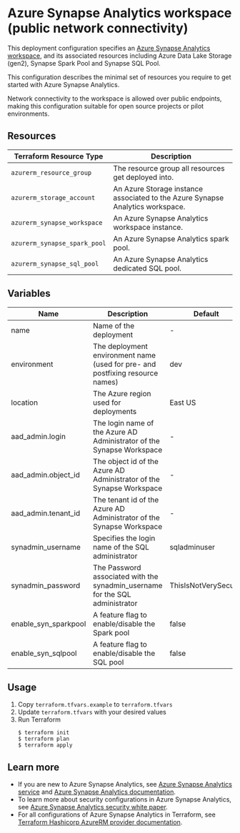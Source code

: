 # Azure Synapse Analytics workspace (public network connectivity)

This deployment configuration specifies an [Azure Synapse Analytics workspace](https://learn.microsoft.com/en-us/azure/synapse-analytics/get-started-create-workspace), 
and its associated resources including Azure Data Lake Storage (gen2), Synapse Spark Pool and Synapse SQL Pool.

This configuration describes the minimal set of resources you require to get started with Azure Synapse Analytics.

Network connectivity to the workspace is allowed over public endpoints, making this configuration suitable for open source projects or pilot environments.

## Resources


| Terraform Resource Type | Description |
| - | - |
| `azurerm_resource_group` | The resource group all resources get deployed into. |
| `azurerm_storage_account` | An Azure Storage instance associated to the Azure Synapse Analytics workspace. |
| `azurerm_synapse_workspace` | An Azure Synapse Analytics workspace instance. |
| `azurerm_synapse_spark_pool` | An Azure Synapse Analytics spark pool. |
| `azurerm_synapse_sql_pool` | An Azure Synapse Analytics dedicated SQL pool. |

## Variables

| Name | Description | Default |
|-|-|-|
| name | Name of the deployment | - |
| environment | The deployment environment name (used for pre- and postfixing resource names) | dev  |
| location | The Azure region used for deployments | East US |
| aad_admin.login | The login name of the Azure AD Administrator of the Synapse Workspace | - |
| aad_admin.object_id| The object id of the Azure AD Administrator of the Synapse Workspace | - |
| aad_admin.tenant_id| The tenant id of the Azure AD Administrator of the Synapse Workspace | - |
| synadmin_username| Specifies the login name of the SQL administrator | sqladminuser |
| synadmin_password| The Password associated with the synadmin_username for the SQL administrator | ThisIsNotVerySecure! |
| enable_syn_sparkpool| A feature flag to enable/disable the Spark pool | false |
| enable_syn_sqlpool| A feature flag to enable/disable the SQL pool | false |

## Usage

1. Copy `terraform.tfvars.example` to `terraform.tfvars`
2. Update `terraform.tfvars` with your desired values
3. Run Terraform
    ```console
    $ terraform init
    $ terraform plan
    $ terraform apply
    ```

## Learn more

- If you are new to Azure Synapse Analytics, see [Azure Synapse Analytics service](https://azure.microsoft.com/services/synapse-analytics/) and [Azure Synapse Analytics documentation](https://learn.microsoft.com/azure/synapse-analytics/overview-what-is).
- To learn more about security configurations in Azure Synapse Analytics, see [Azure Synapse Analytics security white paper](https://learn.microsoft.com/azure/synapse-analytics/guidance/security-white-paper-introduction).
- For all configurations of Azure Synapse Analytics in Terraform, see [Terraform Hashicorp AzureRM provider documentation](https://registry.terraform.io/providers/hashicorp/azurerm/latest/docs/resources/synapse_workspace).
